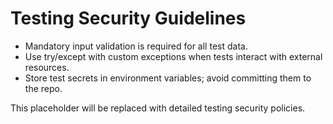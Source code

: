# Testing Security Guidelines

- Mandatory input validation is required for all test data.
- Use try/except with custom exceptions when tests interact with external resources.
- Store test secrets in environment variables; avoid committing them to the repo.

This placeholder will be replaced with detailed testing security policies.
